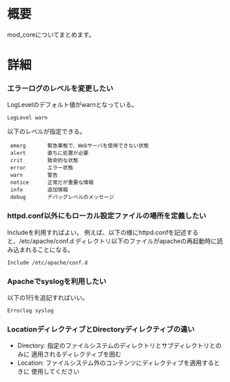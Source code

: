 # 概要
mod_coreについてまとめます。

# 詳細
### エラーログのレベルを変更したい
LogLevelのデフォルト値がwarnとなっている。
```
LogLevel warn
```

以下のレベルが指定できる。
```
 emerg       緊急事態で、Webサーバを使用できない状態
 alert       直ちに処置が必要
 crit        致命的な状態
 error       エラー状態
 warn        警告
 notice      正常だが重要な情報
 info        追加情報
 debug       デバッグレベルのメッセージ
```

### httpd.conf以外にもローカル設定ファイルの場所を定義したい
Includeを利用すればよい。
例えば、以下の様にhttpd.confを記述すると、/etc/apache/conf.d
ディレクトリ以下のファイルがapacheの再起動時に読み込まれることになる。
```
Include /etc/apache/conf.d
```

### Apacheでsyslogを利用したい
以下の1行を追記すればいい。
```
Errorlog syslog
```

### LocationディレクティブとDirectoryディレクティブの違い
- Directory: 指定のファイルシステムのディレクトリとサブディレクトリとのみに 適用されるディレクティブを囲む
- Location:  ファイルシステム外のコンテンツにディレクティブを適用するときに 使用してください

